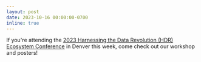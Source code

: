 ```yaml
---
layout: post
date: 2023-10-16 00:00:00-0700
inline: true
---
```


If you're attending the [2023 Harnessing the Data Revolution (HDR) Ecosystem Conference](https://www.mines.edu/id4/hdr-conference/) in Denver this week, come check out our workshop and posters!